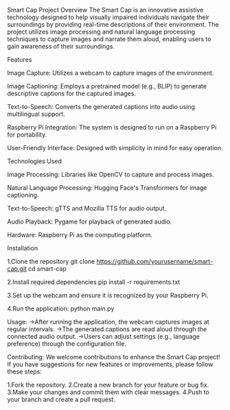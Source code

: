 Smart Cap Project
Overview
The Smart Cap is an innovative assistive technology designed to help visually impaired individuals navigate their surroundings by providing real-time descriptions of their environment. The project utilizes image processing and natural language processing techniques to capture images and narrate them aloud, enabling users to gain awareness of their surroundings.

Features

Image Capture: Utilizes a webcam to capture images of the environment.

Image Captioning: Employs a pretrained model (e.g., BLIP) to generate descriptive captions for the captured images.

Text-to-Speech: Converts the generated captions into audio using multilingual support.

Raspberry Pi Integration: The system is designed to run on a Raspberry Pi for portability.

User-Friendly Interface: Designed with simplicity in mind for easy operation.

Technologies Used

Image Processing: Libraries like OpenCV to capture and process images.

Natural Language Processing: Hugging Face's Transformers for image captioning.

Text-to-Speech: gTTS and Mozilla TTS for audio output.

Audio Playback: Pygame for playback of generated audio.

Hardware: Raspberry Pi as the computing platform.

Installation

1.Clone the repository
   git clone https://github.com/yourusername/smart-cap.git
   cd smart-cap

2.Install required dependencies
   pip install -r requirements.txt

3.Set up the webcam and ensure it is recognized by your Raspberry Pi.

4.Run the application:
   python main.py

Usage:
->After running the application, the webcam captures images at regular intervals.
->The generated captions are read aloud through the connected audio output.
->Users can adjust settings (e.g., language preference) through the configuration file.

Contributing:
We welcome contributions to enhance the Smart Cap project! If you have suggestions for new features or improvements, please follow these steps:

1.Fork the repository.
2.Create a new branch for your feature or bug fix.
3.Make your changes and commit them with clear messages.
4.Push to your branch and create a pull request.